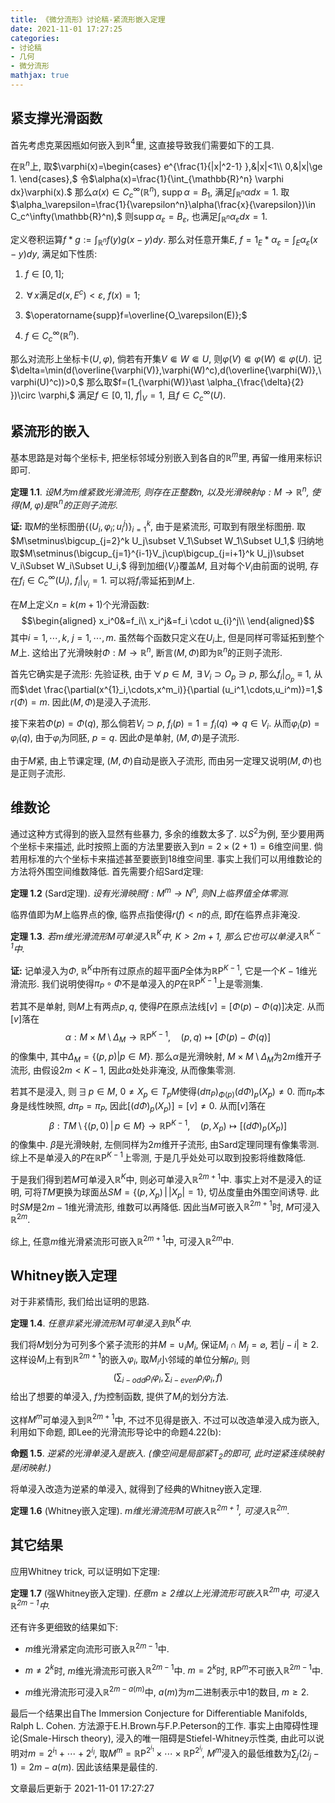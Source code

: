 ```yaml
---
title: 《微分流形》讨论稿-紧流形嵌入定理
date: 2021-11-01 17:27:25
categories: 
- 讨论稿
- 几何
- 微分流形
mathjax: true
---
```


紧支撑光滑函数
--------------

首先考虑克莱因瓶如何嵌入到$\mathbb{R}^4$里,
这直接导致我们需要如下的工具.

在$\mathbb{R}^n$上, 取$\varphi(x)=\begin{cases}
            e^{\frac{1}{|x|^2-1} },&|x|<1\\
            0,&|x|\ge 1.
        \end{cases},$
令$\alpha(x)=\frac{1}{\int_{\mathbb{R}^n} \varphi dx}\varphi(x).$
那么$\alpha(x)\in C_c^\infty(\mathbb{R}^n),$
$\operatorname{supp}\alpha=B_1,$ 满足$\int_{\mathbb{R}^n}\alpha dx=1.$
取$\alpha_\varepsilon=\frac{1}{\varepsilon^n}\alpha(\frac{x}{\varepsilon})\in C_c^\infty(\mathbb{R}^n),$
则$\operatorname{supp}\alpha_\varepsilon=B_\varepsilon,$
也满足$\int_{\mathbb{R}^n}\alpha_\varepsilon dx=1.$

定义卷积运算$f\ast g:=\int_{\mathbb{R}^n}f(y)g(x-y)dy.$ 那么对任意开集$E,$
$f=1_E\ast \alpha_\varepsilon=\int_E \alpha_\varepsilon(x-y)dy,$
满足如下性质:

1.  $f\in [0,1];$

2.  $\,\forall\,x$满足$d(x,E^c)< \varepsilon,$ $f(x)=1;$

3.  $\operatorname{supp}f=\overline{O_\varepsilon(E)};$

4.  $f\in C_c^\infty(\mathbb{R}^n).$

那么对流形上坐标卡$(U,\varphi),$ 倘若有开集$V\Subset W\Subset U,$
则$\varphi(V)\Subset \varphi(W)\Subset \varphi(U).$
记$\delta=\min(d(\overline{\varphi(V)},\varphi(W)^c),d(\overline{\varphi(W)},\varphi(U)^c))>0,$
那么取$f=(1_{\varphi(W)}\ast \alpha_{\frac{\delta}{2} })\circ \varphi,$
满足$f\in [0,1],$ $f|_{V}=1,$ 且$f\in C_c^\infty(U).$

紧流形的嵌入
------------

基本思路是对每个坐标卡, 把坐标邻域分别嵌入到各自的$\mathbb{R}^m$里,
再留一维用来标识即可.

**定理 1.1**. *设$M$为$m$维紧致光滑流形, 则存在正整数$n,$ 以及光滑映射$\varphi:M\rightarrow \mathbb{R}^n,$ 使得$(M,\varphi)$是$\mathbb{R}^n$的正则子流形.* 

**证:** 取$M$的坐标图册$\{(U_i,\varphi_i;u_i^j)\}_{i=1}^k,$
由于是紧流形, 可取到有限坐标图册.
取$M\setminus\bigcup_{j=2}^k U_j\subset V_1\Subset W_1\Subset U_1,$
归纳地取$M\setminus(\bigcup_{j=1}^{i-1}V_j\cup\bigcup_{j=i+1}^k U_j)\subset V_i\Subset W_i\Subset U_i,$
得到加细$\{V_i\}$覆盖$M,$ 且对每个$V_i$由前面的说明,
存在$f_i\in C_c^\infty(U_i),$ $f_i|_{V_i}=1.$ 可以将$f_i$零延拓到$M$上.

在$M$上定义$n=k(m+1)$个光滑函数: $$\begin{aligned}
                x_i^0&=f_i\\
                x_i^j&=f_i \cdot u_{i}^j\\
            \end{aligned}$$ 其中$i=1,\cdots,k,$ $j=1,\cdots,m.$
虽然每个函数只定义在$U_i$上, 但是同样可零延拓到整个$M$上.
这给出了光滑映射$\Phi:M\rightarrow \mathbb{R}^n,$
断言$(M,\Phi)$即为$\mathbb{R}^n$的正则子流形.

首先它确实是子流形: 先验证秩, 由于$\,\forall\,p\in M,$
$\,\exists\,V_i\supset O_p\ni p,$ 那么$f_i|_{O_p}\equiv 1,$
从而$\det \frac{\partial(x^{1}_i,\cdots,x^m_i)}{\partial (u_i^1,\cdots,u_i^m)}=1,$
$r(\Phi)=m.$ 因此$(M,\Phi)$是浸入子流形.

接下来若$\Phi(p)=\Phi(q),$ 那么倘若$V_i\supset p,$
$f_i(p)=1=f_i(q)\Rightarrow q\in V_i.$ 从而$\varphi_i(p)=\varphi_i(q),$
由于$\varphi_i$为同胚, $p=q.$ 因此$\Phi$是单射, $(M,\Phi)$是子流形.

由于$M$紧, 由上节课定理, $(M,\Phi)$自动是嵌入子流形,
而由另一定理又说明$(M,\Phi)$也是正则子流形.

维数论
------

通过这种方式得到的嵌入显然有些暴力, 多余的维数太多了. 以$S^2$为例,
至少要用两个坐标卡来描述,
此时按照上面的方法里要嵌入到$n=2\times(2+1)=6$维空间里.
倘若用标准的六个坐标卡来描述甚至要嵌到$18$维空间里.
事实上我们可以用维数论的方法将外围空间维数降低. 首先需要介绍Sard定理:

**定理 1.2** (Sard定理). *设有光滑映照$f:M^m\rightarrow N^n,$ 则$N$上临界值全体零测.* 

临界值即为$M$上临界点的像, 临界点指使得$r(f)<n$的点,
即$f$在临界点非淹没.

**定理 1.3**. *若$m$维光滑流形$M$可单浸入$\mathbb{R}^K$中, $K>2m+1,$ 那么它也可以单浸入$\mathbb{R}^{K-1}$中.* 

**证:** 记单浸入为$\Phi,$
$\mathbb{R}^K$中所有过原点的超平面$P$全体为$\mathbb{R}\mathrm{P}^{K-1},$
它是一个$K-1$维光滑流形.
我们说明使得$\pi_P\circ \Phi$不是单浸入的$P$在$\mathbb{R}\mathrm{P}^{K-1}$上是零测集.

若其不是单射, 则$M$上有两点$p,q,$
使得$P$在原点法线$[v]=[\Phi(p)-\Phi(q)]$决定. 从而$[v]$落在
$$\alpha:M\times M\setminus \Delta_M\rightarrow \mathbb{R}\mathrm{P}^{K-1}, \quad(p,q)\mapsto[\Phi(p)-\Phi(q)]$$
的像集中, 其中$\Delta_M=\{(p,p)|p\in M\}.$ 那么$\alpha$是光滑映射,
$M\times M\setminus \Delta_M$为$2m$维开子流形, 由假设$2m<K-1,$
因此$\alpha$处处非淹没, 从而像集零测.

若其不是浸入, 则$\,\exists\,p\in M,$
$0\neq X_p\in T_pM$使得$(d\pi_P)_{\Phi(p)} (d\Phi)_p(X_p)\neq 0.$
而$\pi_P$本身是线性映照, $d\pi_P=\pi_P,$
因此$[(d\Phi)_p(X_p)]=[v]\neq 0.$ 从而$[v]$落在
$$\beta:TM\setminus\{(p,0)\,|\,p\in M\}\rightarrow \mathbb{R}\mathrm{P}^{K-1}, \quad(p,X_p)\mapsto[(d\Phi)_p(X_p)]$$
的像集中. $\beta$是光滑映射, 左侧同样为$2m$维开子流形,
由Sard定理同理有像集零测.
综上不是单浸入的$P$在$\mathbb{R}\mathrm{P}^{K-1}$上零测,
于是几乎处处可以取到投影将维数降低.

于是我们得到若$M$可单浸入$\mathbb{R}^K$中,
则必可单浸入$\mathbb{R}^{2m+1}$中. 事实上对不是浸入的证明,
可将$TM$更换为球面丛$SM=\{(p,X_p)\,|\,|X_p|=1\},$
切丛度量由外围空间诱导. 此时$SM$是$2m-1$维光滑流形, 维数可以再降低.
因此当$M$可嵌入$\mathbb{R}^{2m+1}$时, $M$可浸入$\mathbb{R}^{2m}.$

综上, 任意$m$维光滑紧流形可嵌入$\mathbb{R}^{2m+1}$中,
可浸入$\mathbb{R}^{2m}$中.

Whitney嵌入定理
---------------

对于非紧情形, 我们给出证明的思路.

**定理 1.4**. *任意非紧光滑流形$M$可单浸入到$\mathbb{R}^K$中.* 

我们将$M$划分为可列多个紧子流形的并$M=\cup_{i}{M_i}$,
保证$M_i\cap M_j=\varnothing,$ 若$|j-i|\ge 2.$
这样设$M_i$上有到$\mathbb{R}^{2m+1}$的嵌入$\varphi_i,$
取$M_i$小邻域的单位分解$\rho_i$, 则
$$\left(\sum_{i-odd}\rho_i \varphi_i, \sum_{i-even}\rho_i \varphi_i, f\right)$$
给出了想要的单浸入, $f$为控制函数, 提供了$M_i$的划分方法.

这样$M^m$可单浸入到$\mathbb{R}^{2m+1}$中, 不过不见得是嵌入.
不过可以改造单浸入成为嵌入, 利用如下命题,
即Lee的光滑流形导论中的命题4.22(b):

**命题 1.5**. *逆紧的光滑单浸入是嵌入. (像空间是局部紧$T_2$的即可, 此时逆紧连续映射是闭映射.)* 

将单浸入改造为逆紧的单浸入, 就得到了经典的Whitney嵌入定理.

**定理 1.6** (Whitney嵌入定理). *$m$维光滑流形$M$可嵌入$\mathbb{R}^{2m+1},$ 可浸入$\mathbb{R}^{2m}.$* 

其它结果
--------

应用Whitney trick, 可以证明如下定理:

**定理 1.7** (强Whitney嵌入定理). *任意$m\ge 2$维以上光滑流形可嵌入$\mathbb{R}^{2m}$中, 可浸入$\mathbb{R}^{2m-1}$中.* 

还有许多更细致的结果如下:

-   $m$维光滑紧定向流形可嵌入$\mathbb{R}^{2m-1}$中.

-   $m\neq 2^k$时, $m$维光滑流形可嵌入$\mathbb{R}^{2m-1}$中. $m=2^k$时,
    $\mathbb{R}\mathrm{P}^m$不可嵌入$\mathbb{R}^{2m-1}$中.

-   $m$维光滑流形可浸入$\mathbb{R}^{2m-a(m)}$中,
    $a(m)$为$m$二进制表示中$1$的数目, $m\ge 2.$

最后一个结果出自The Immersion Conjecture for Differentiable Manifolds,
Ralph L. Cohen. 方法源于E.H.Brown与F.P.Peterson的工作.
事实上由障碍性理论(Smale-Hirsch theory),
浸入的唯一阻碍是Stiefel-Whitney示性类,
由此可以说明对$m=2^{i_1}+\cdots+2^{i_l},$
取$M^m=\mathbb{R}\mathrm{P}^{2^{i_1} }\times\cdots\times \mathbb{R}\mathrm{P}^{2^{i_l} },$
$M^m$浸入的最低维数为$\sum_j(2i_j-1)=2m-a(m).$ 因此该结果是最佳的.

文章最后更新于 2021-11-01 17:27:27 
